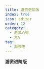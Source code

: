```yaml
---
title: 游资进阶版
index: true
icon: editor
order: 12
category:
  - 游资心得
  - 大A
tag:
  - 淘股吧
---
```


**游资进阶版**  
